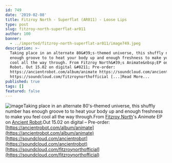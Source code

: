 ```yaml
---
id: 749
date: '2019-02-08'
title: Fitzroy North - Superflat (AR011) - Loose Lips
type: post
slug: fitzroy-north-superflat-ar011
author: 100
banner:
  - ../imported/fitzroy-north-superflat-ar011/image749.jpeg
description: >-
  Taking place in an alternate 80&#39;s-themed universe, this shuffly number has
  enough groove to to heat your body up and enough freshness to make you feel
  cool all the way through. From Fitzroy North&#39;s Animate&nbsp;EP on Ancient
  Robot. Out 15.02 on digital &#8211; Pre-order:
  https://ancientrobot.com/album/animate https://soundcloud.com/ancientrobot
  https://soundcloud.com/fitzroynorthofficial [...]Read More...
published: true
tags: []
featured: false
---
```

![image](../../imported/fitzroy-north-superflat-ar011/image749.jpeg)Taking place in an alternate 80's-themed universe, this shuffly number has enough groove to to heat your body up and enough freshness to make you feel cool all the way through.From [Fitzroy North](https://www.residentadvisor.net/dj/fitzroynorth)'s _Animate_ EP on [Ancient Robot](https://ancientrobot.com/).Out 15.02 on digital – Pre-order: [https://ancientrobot.com/album/animate](https://ancientrobot.com/album/animate)[https://soundcloud.com/ancientrobot](https://soundcloud.com/ancientrobot)[https://soundcloud.com/fitzroynorthofficial](https://soundcloud.com/fitzroynorthofficial)